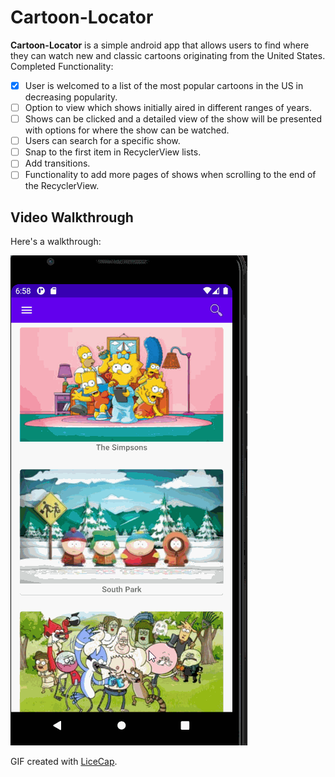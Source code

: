 # **Cartoon-Locator**

**Cartoon-Locator** is a simple android app that allows users to find where they can watch new and classic cartoons originating from the United States.
Completed Functionality:

- [x] User is welcomed to a list of the most popular cartoons in the US in decreasing popularity.
- [ ] Option to view which shows initially aired in different ranges of years.
- [ ] Shows can be clicked and a detailed view of the show will be presented with options for where the show can be watched.
- [ ] Users can search for a specific show.
- [ ] Snap to the first item in RecyclerView lists.
- [ ] Add transitions.
- [ ] Functionality to add more pages of shows when scrolling to the end of the RecyclerView.

## Video Walkthrough

Here's a walkthrough:

<img src='walkthrough.gif' title='Video Walkthrough' width='' alt='Video Walkthrough' />

GIF created with [LiceCap](http://www.cockos.com/licecap/).
